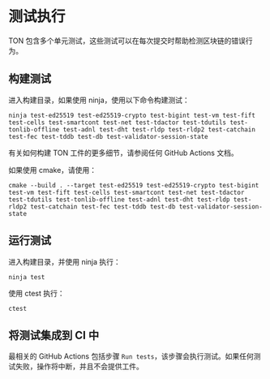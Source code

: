 # 测试执行

TON 包含多个单元测试，这些测试可以在每次提交时帮助检测区块链的错误行为。

## 构建测试

进入构建目录，如果使用 ninja，使用以下命令构建测试：

```ninja test-ed25519 test-ed25519-crypto test-bigint test-vm test-fift test-cells test-smartcont test-net test-tdactor test-tdutils test-tonlib-offline test-adnl test-dht test-rldp test-rldp2 test-catchain test-fec test-tddb test-db test-validator-session-state```

有关如何构建 TON 工件的更多细节，请参阅任何 GitHub Actions 文档。

如果使用 cmake，请使用：

```cmake --build . --target test-ed25519 test-ed25519-crypto test-bigint test-vm test-fift test-cells test-smartcont test-net test-tdactor test-tdutils test-tonlib-offline test-adnl test-dht test-rldp test-rldp2 test-catchain test-fec test-tddb test-db test-validator-session-state```

## 运行测试

进入构建目录，并使用 ninja 执行：

```ninja test```

使用 ctest 执行：

```ctest```

## 将测试集成到 CI 中

最相关的 GitHub Actions 包括步骤 ```Run tests```，该步骤会执行测试。如果任何测试失败，操作将中断，并且不会提供工件。
